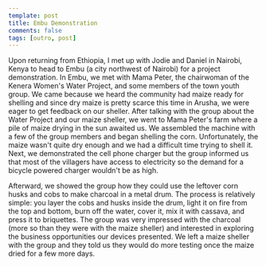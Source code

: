 ```yaml
---
template: post
title: Embu Demonstration
comments: false
tags: [outro, post]
---
```

Upon returning from Ethiopia, I met up with Jodie and Daniel in Nairobi, Kenya to head to Embu (a city northwest of Nairobi) for a project demonstration. In Embu, we met with Mama Peter, the chairwoman of the Kenera Women's Water Project, and some members of the town youth group. <!-- more --> We came because we heard the community had maize ready for shelling and since dry maize is pretty scarce this time in Arusha, we were eager to get feedback on our sheller. After talking with the group about the Water Project and our maize sheller, we went to Mama Peter's farm where a pile of maize drying in the sun awaited us. We assembled the machine with a few of the group members and began shelling the corn. Unfortunately, the maize wasn't quite dry enough and we had a difficult time trying to shell it. Next, we demonstrated the cell phone charger but the group informed us that most of the villagers have access to electricity so the demand for a bicycle powered charger wouldn't be as high.

Afterward, we showed the group how they could use the leftover corn husks and cobs to make charcoal in a metal drum. The process is relatively simple: you layer the cobs and husks inside the drum, light it on fire from the top and bottom, burn off the water, cover it, mix it with cassava, and press it to briquettes. The group was very impressed with the charcoal (more so than they were with the maize sheller) and interested in exploring the business opportunities our devices presented. We left a maize sheller with the group and they told us they would do more testing once the maize dried for a few more days.

